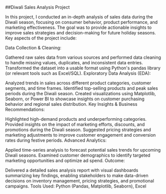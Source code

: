 ##Diwali Sales Analysis Project

In this project, I conducted an in-depth analysis of sales data during the Diwali season, focusing on consumer behavior, product performance, and marketing effectiveness. The goal was to provide actionable insights to improve sales strategies and decision-making for future holiday seasons. Key aspects of the project include:

Data Collection & Cleaning:

Gathered raw sales data from various sources and performed data cleaning to handle missing values, duplicates, and inconsistent data entries.
Transformed the dataset into a usable format using Python's pandas library (or relevant tools such as Excel/SQL).
Exploratory Data Analysis (EDA):

Analyzed trends in sales across different product categories, customer segments, and time frames.
Identified top-selling products and peak sales periods during the Diwali season.
Created visualizations using Matplotlib, Seaborn, or Power BI to showcase insights on customer purchasing behavior and regional sales distribution.
Key Insights & Business Recommendations:

Highlighted high-demand products and underperforming categories.
Provided insights on the impact of marketing efforts, discounts, and promotions during the Diwali season.
Suggested pricing strategies and marketing adjustments to improve customer engagement and conversion rates during festive periods.
Advanced Analytics:

Applied time-series analysis to forecast potential sales trends for upcoming Diwali seasons.
Examined customer demographics to identify targeted marketing opportunities and optimize ad spend.
Outcome:

Delivered a detailed sales analysis report with visual dashboards summarizing key findings, enabling stakeholders to make data-driven decisions on inventory management, pricing strategies, and promotional campaigns.
Tools Used: Python (Pandas, Matplotlib, Seaborn), Excel
